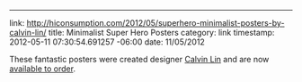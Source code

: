 --- 
link: http://hiconsumption.com/2012/05/superhero-minimalist-posters-by-calvin-lin/
title: Minimalist Super Hero Posters
category: link
timestamp: 2012-05-11 07:30:54.691257 -06:00
date: 11/05/2012

These fantastic posters were created designer [Calvin Lin](http://thelincdesign.deviantart.com/ "Calvin Lin") and are now [available to order](http://society6.com/theLinC).

